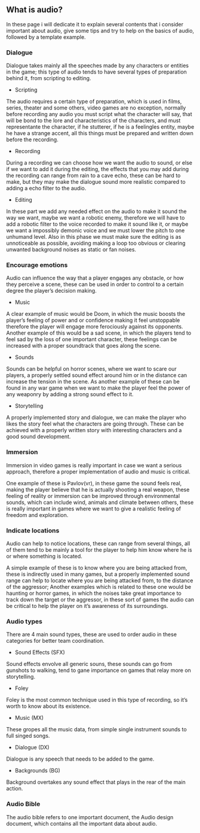 ## What is audio?

In these page i will dedicate it to explain several contents that i consider important about audio, give some tips and try to help on the basics of audio, followed by a template example.

### Dialogue

Dialogue takes mainly all the speeches made by any characters or entities in the game; this type of audio tends to have several types of preparation behind it, from scripting to editing.

- Scripting

The audio requires a certain type of preparation, which is used in films, series, theater and some others, video games are no exception, normally before recording any audio you must script what the character will say, that will be bond to the lore and characteristics of the characters, and must representante the character, if he stutterer, if he is a feelingles entity, maybe he have a strange accent, all this things must be prepared and written down before the recording.

- Recording

During a recording we can choose how we want the audio to sound, or else if we want to add it during the editing, the effects that you may add during the recording can range from rain to a cave echo, these can be hard to make, but they may make the dialogue sound more realistic compared to adding a echo filter to the audio.

- Editing

In these part we add any needed effect on the audio to make it sound the way we want, maybe we want a robotic enemy, therefore we will have to add a robotic filter to the voice recorded to make it sound like it, or maybe we want a impossibly demonic voice and we must lower the pitch to one unhumand level. Also in this phase we must make sure the editing is as unnoticeable as possible, avoiding making a loop too obvious or clearing unwanted background noises as static or fan noises.

### Encourage emotions

Audio can influence the way that a player engages any obstacle, or how they perceive a scene, these can be used in order to control to a certain degree the player’s decision making.

- Music

A clear example of music would be Doom, in which the music boosts the player’s feeling of power and or confidence making it feel unstoppable therefore the player will engage more ferociously against its opponents. Another example of this would be a sad scene, in which the players tend to feel sad by the loss of one important character, these feelings can be increased with a proper soundtrack that goes along the scene.

- Sounds

Sounds can be helpful on horror scenes, where we want to scare our players, a properly settled sound effect around him or in the distance can increase the tension in the scene. As another example of these can be found in any war game when we want to make the player feel the power of any weaponry by adding a strong sound effect to it.

- Storytelling

A properly implemented story and dialogue, we can make the player who likes the story feel what the characters are going through. These can be achieved with a properly written story with interesting characters and a good sound development.

### Immersion

Immersion in video games is really important in case we want a serious approach, therefore a proper implementation of audio and music is critical.

One example of these is Pavlov(vr), in these game the sound feels real, making the player believe that he is actually shooting a real weapon, these feeling of reality or immersion can be improved through environmental sounds, which can include wind, animals and climate between others, these is really important in games where we want to give a realistic feeling of freedom and exploration.

### Indicate locations

Audio can help to notice locations, these can range from several things, all of them tend to be mainly a tool for the player to help him know where he is or where something is located.

A simple example of these is to know where you are being attacked from, these is indirectly used in many games, but a properly implemented sound range can help to locate where you are being attacked from, to the distance of the aggressor; Another examples which is related to these one would be haunting or horror games, in which the noises take great importance to track down the target or the aggressor, in these sort of games the audio can be critical to help the player on it’s awareness of its surroundings.

### Audio types

There are 4 main sound types, these are used to order audio in these categories for better team coordination.

- Sound Effects (SFX)

Sound effects envolve all generic souns, these sounds can go from gunshots to walking, tend to gane importance on games that relay more on storytelling.

- Foley

Foley is the most common technique used in this type of recording, so it’s worth to know about its existence.

- Music (MX)

These gropes all the music data, from simple single instrument sounds to full singed songs.

- Dialogue (DX)

Dialogue is any speech that needs to be added to the game.

- Backgrounds (BG)

Background overtakes any sound effect that plays in the rear of the main action.

### Audio Bible

The audio bible refers to one important document, the Audio design document, which contains all the important data about audio. 
